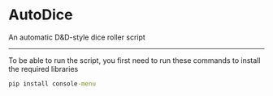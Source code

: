 # AutoDice
An automatic D&amp;D-style dice roller script
<hr>
<p>To be able to run the script, you first need to run these commands to install the required libraries</p>

```bat
pip install console-menu
```